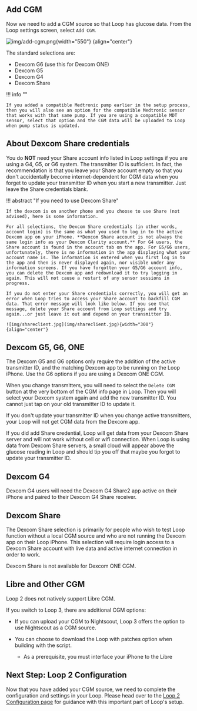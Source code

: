 ## Add CGM

Now we need to add a CGM source so that Loop has glucose data. From the Loop settings screen, select `Add CGM`.

![img/add-cgm.png](img/add-cgm.png){width="550"}
{align="center"}

The standard selections are:

* Dexcom G6 (use this for Dexcom ONE)
* Dexcom G5
* Dexcom G4
* Dexcom Share

!!! info ""

    If you added a compatible Medtronic pump earlier in the setup process, then you will also see an option for the compatible Medtronic sensor that works with that same pump. If you are using a compatible MDT sensor, select that option and the CGM data will be uploaded to Loop when pump status is updated.

## About Dexcom Share credentials

You do **NOT** need your Share account info listed in Loop settings if you are using a G4, G5, or G6 system. The transmitter ID is sufficient. In fact, the recommendation is that you leave your Share account empty so that you don't accidentally become internet-dependent for CGM data when you forget to update your transmitter ID when you start a new transmitter. Just leave the Share credentials blank.

!!! abstract "If you need to use Dexcom Share"

    If the dexcom is on another phone and you choose to use Share (not advised), here is some information.

    For all selections, the Dexcom Share credentials (in other words, account login) is the same as what you used to log in to the active Dexcom app on your iPhone. **Dexcom Share account is not always the same login info as your Dexcom Clarity account.** For G4 users, the Share account is found in the account tab on the app. For G5/G6 users, unfortunately, there is no information in the app displaying what your account name is. The information is entered when you first log in to the app and then is never displayed again, nor visible under any information screens. If you have forgotten your G5/G6 account info, you can delete the Dexcom app and redownload it to try logging in again. This will not cause a restart of any sensor sessions in progress.

    If you do not enter your Share credentials correctly, you will get an error when Loop tries to access your Share account to backfill CGM data. That error message will look like below. If you see that message, delete your Share account from Loop settings and try again...or just leave it out and depend on your transmitter ID.

    ![img/shareclient.jpg](img/shareclient.jpg){width="300"}
    {align="center"}

## Dexcom G5, G6, ONE

The Dexcom G5 and G6 options only require the addition of the active transmitter ID, and the matching Dexcom app to be running on the Loop iPhone. Use the G6 options if you are using a Dexcom ONE CGM.

When you change transmitters, you will need to select the `Delete CGM` button at the very bottom of the CGM info page in Loop. Then you will select your Dexcom system again and add the new transmitter ID. You cannot just tap on your old transmitter ID to update it.

If you don't update your transmitter ID when you change active transmitters, your Loop will not get CGM data from the Dexcom app.

If you did add Share credential, Loop will get data from your Dexcom Share server and will not work without cell or wifi connection. When Loop is using data from Dexcom Share servers, a small cloud will appear above the glucose reading in Loop and should tip you off that maybe you forgot to update your transmitter ID.

## Dexcom G4

Dexcom G4 users will need the Dexcom G4 Share2 app active on their iPhone and paired to their Dexcom G4 Share receiver.

## Dexcom Share

The Dexcom Share selection is primarily for people who wish to test Loop function without a local CGM source and who are not running the Dexcom app on their Loop iPhone. This selection will require login access to a Dexcom Share account with live data and active internet connection in order to work.

Dexcom Share is not available for Dexcom ONE CGM.

## Libre and Other CGM

Loop 2 does not natively support Libre CGM. 

If you switch to Loop 3, there are additional CGM options:

* If you can upload your CGM to Nightscout, Loop 3 offers the option to use Nightscout as a CGM source.

* You can choose to download the Loop with patches option when building with the script.
    * As a prerequisite, you must interface your iPhone to the Libre

## Next Step: Loop 2 Configuration

Now that you have added your CGM source, we need to complete the configuration and settings in your Loop. Please head over to the [Loop 2 Configuration page](configurations.md) for guidance with this important part of Loop's setup.
